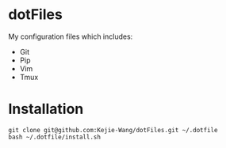 # dotFiles
My configuration files which includes:

- Git
- Pip
- Vim
- Tmux



# Installation

```shell
git clone git@github.com:Kejie-Wang/dotFiles.git ~/.dotfile
bash ~/.dotfile/install.sh
```

